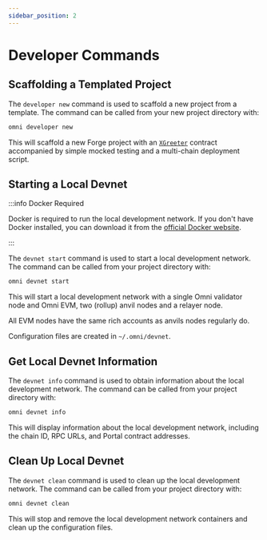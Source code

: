 ```yaml
---
sidebar_position: 2
---
```


# Developer Commands

## Scaffolding a Templated Project

The `developer new` command is used to scaffold a new project from a template. The command can be called from your new project directory with:

```bash
omni developer new
```

This will scaffold a new Forge project with an [`XGreeter`](../../develop/xapp/example.md#xgreeter-contract) contract
accompanied by simple mocked testing and a multi-chain deployment script.

## Starting a Local Devnet

:::info Docker Required

Docker is required to run the local development network. If you don't have Docker installed, you can download it from the [official Docker website](https://docs.docker.com/get-docker/).

:::

The `devnet start` command is used to start a local development network. The command can be called from your project directory with:

```bash
omni devnet start
```

This will start a local development network with a single Omni validator node and Omni EVM, two (rollup) anvil nodes and a relayer node.

All EVM nodes have the same rich accounts as anvils nodes regularly do.

Configuration files are created in `~/.omni/devnet`.

## Get Local Devnet Information

The `devnet info` command is used to obtain information about the local development network. The command can be called from your project directory with:

```bash
omni devnet info
```

This will display information about the local development network, including the chain ID, RPC URLs, and Portal contract addresses.

## Clean Up Local Devnet

The `devnet clean` command is used to clean up the local development network. The command can be called from your project directory with:

```bash
omni devnet clean
```

This will stop and remove the local development network containers and clean up the configuration files.
